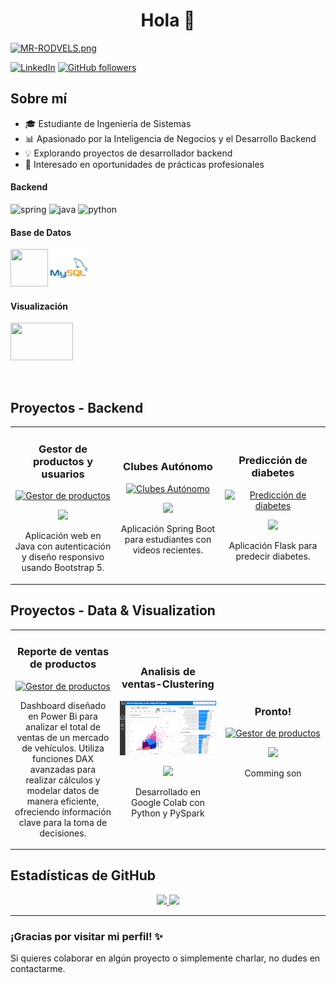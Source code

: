 <div align="center">
<h1 align="center">Hola 👋</h1>
</div>

<!--Colocar aqui el banner-->
[![MR-RODVELS.png](https://i.postimg.cc/XvSyfPFc/MR-RODVELS.png)](https://postimg.cc/0znQxcVb)

[![LinkedIn](https://img.shields.io/badge/-LinkedIn-blue?style=flat&logo=Linkedin&logoColor=white)](https://www.linkedin.com/in/rodvels/)
[![GitHub followers](https://img.shields.io/github/followers/rodrigovelasquez2?style=social)](https://github.com/rodrigovelasquez2)

## Sobre mí
- 🎓 Estudiante de Ingeniería de Sistemas 
- 📊 Apasionado por la Inteligencia de Negocios y el Desarrollo Backend
- 💡 Explorando proyectos de desarrollador backend
- 🚀 Interesado en oportunidades de prácticas profesionales

<h4 align="left">Backend</h4>
<p align="left">
    <img src="https://cdn.jsdelivr.net/gh/devicons/devicon@latest/icons/spring/spring-original-wordmark.svg" alt="spring" width="60" height="60" />
    <img src="https://cdn.jsdelivr.net/gh/devicons/devicon@latest/icons/java/java-original-wordmark.svg" alt="java" width="60" height="60" />
    <img src="https://cdn.jsdelivr.net/gh/devicons/devicon@latest/icons/python/python-original-wordmark.svg" alt="python" width="60" height="60" />
</p>
<h4 align="left">Base de Datos</h4>
<p align="left">
    <img src="https://cdn.jsdelivr.net/gh/devicons/devicon@latest/icons/microsoftsqlserver/microsoftsqlserver-original.svg" width="60" height="60"/>
    <img src="https://raw.githubusercontent.com/devicons/devicon/master/icons/mysql/mysql-original-wordmark.svg" alt="mysql" width="60" height="60" />
</p>
<h4 align="left">Visualización</h4>
<p align="left">
    <img src="https://i.pinimg.com/originals/ff/ca/de/ffcade7ea39de9b876eb76bbbd4fedb5.png" width="100" height="60"/>
</p>
<br>



## Proyectos - Backend
<table>
    <tr>
        <td width="33%">
            <h3 align="center">Gestor de productos y usuarios</h3>
            <div align="center">
                <a href="https://github.com/rodrigovelasquez2/Gestor-de-productos" target="_blank">
                    <img src="https://i.postimg.cc/zv1V6TM9/catalogo-PNG.png" width="400" alt="Gestor de productos">
                </a>
                <p>
                    <a href="https://github.com/rodrigovelasquez2/Gestor-de-productos" target="_blank">
                        <img
                            src="https://img.shields.io/badge/CÓDIGO-00b4d8?style=for-the-badge&logo=github&logoColor=white">
                    </a>
                </p>
                <p>Aplicación web en Java con autenticación y diseño responsivo usando Bootstrap 5.</p>
            </div>
        </td>
        <td width="33%">
            <h3 align="center">Clubes Autónomo</h3>
            <div align="center">
                <a href="https://github.com/rodrigovelasquez2/Clubes-Autonomo" target="_blank">
                    <img src="https://i.postimg.cc/QC4VtvVr/chatwebs.png" width="400" alt="Clubes Autónomo">
                </a>
                <p>
                    <a href="https://github.com/rodrigovelasquez2/Clubes-Autonomo" target="_blank">
                        <img
                            src="https://img.shields.io/badge/CÓDIGO-00b4d8?style=for-the-badge&logo=github&logoColor=white">
                    </a>
                </p>
                <p>Aplicación Spring Boot para estudiantes con videos recientes.</p>
            </div>
        </td>
        <td width="33%">
            <h3 align="center">Predicción de diabetes</h3>
            <div align="center">
                <a href="https://yummi-diabetes-prediction.onrender.com/form" target="_blank">
                    <img src="https://i.postimg.cc/52G7vtDX/Diabetes.png" width="400" alt="Predicción de diabetes">
                </a>
                <p>
                    <a href="https://yummi-diabetes-prediction.onrender.com/form" target="_blank">
                        <img
                            src="https://img.shields.io/badge/VER PROYECTO-00b4d8?style=for-the-badge&logo=github&logoColor=white">
                    </a>
                </p>
                <p>Aplicación Flask para predecir diabetes.</p>
            </div>
        </td>
    </tr>
</table>

## Proyectos - Data & Visualization 
<table>
    <tr>
        <td width="33%">
            <h3 align="center">Reporte de ventas de productos</h3>
            <div align="center">
                <a href="https://i.postimg.cc/6pD1dBYj/Analizando-Reporte-Ventas.png" target="_blank">
                    <img src="https://i.postimg.cc/6pD1dBYj/Analizando-Reporte-Ventas.png" width="700" alt="Gestor de productos">
                </a>
                <p>Dashboard diseñado en Power Bi para analizar el total de ventas de un mercado de vehículos. 
   Utiliza funciones DAX avanzadas para realizar cálculos y modelar datos de manera eficiente, 
   ofreciendo información clave para la toma de decisiones.</p>
                </p>
            </div>
        </td>
         <td width="33%">
            <h3 align="center">Analisis de ventas-Clustering</h3>
            <div align="center">
                <a href="https://github.com/rodrigovelasquez2/rodrigovelas2/edit/main/README.md" target="_blank">
                    <img src="https://github.com/rodrigovelasquez2/Analisis-de-ventas-con-Clustering/blob/main/images/Clustering.PNG" width="400" alt="Analisis-de-ventas-con-Clustering">
                </a>
                <p>
                    <a href="https://github.com/rodrigovelasquez2/Analisis-de-ventas-con-Clustering.git" target="_blank">
                        <img
                            src="https://img.shields.io/badge/CÓDIGO-00b4d8?style=for-the-badge&logo=github&logoColor=white">
                    </a>
                </p>
                <p>Desarrollado en Google Colab con Python y PySpark</p>
            </div>
        </td>
        <td width="33%">
            <h3 align="center">Pronto!</h3>
            <div align="center">
                <a href="https://github.com/rodrigovelasquez2/rodrigovelas2/edit/main/README.md" target="_blank">
                    <img src="https://media.istockphoto.com/id/1417048081/vector/red-coming-soon-stamp.jpg?s=612x612&w=0&k=20&c=h_2iKUDBLVK0w4NRrIAFCeTCyPazBMYD6OnI7VKDDjA=" width="400" alt="Gestor de productos">
                </a>
                <p>
                    <a href="#" target="_blank">
                        <img
                            src="https://img.shields.io/badge/CÓDIGO-00b4d8?style=for-the-badge&logo=github&logoColor=white">
                    </a>
                </p>
                <p>Comming son</p>
            </div>
        </td> 
    </tr>
</table>

<!-- Guía para agregar más proyectos -->
<!-- Para añadir más filas, copia el siguiente código y reemplaza los contenidos: -->
<!--
<tr>
<td width="33%">
<h3 align="center">Nombre del proyecto</h3>
<div align="center">
<a href="LINK_DEL_PROYECTO" target="_blank">
<img src="URL_DE_LA_IMAGEN" width="400" alt="Descripción breve">
</a>
<p>
<a href="LINK_DEL_PROYECTO" target="_blank">
<img src="https://img.shields.io/badge/CÓDIGO-00b4d8?style=for-the-badge&logo=github&logoColor=white">
</a>
</p>
<p>Breve descripción del proyecto.</p>
</div>
</td>
</tr>
-->

## Estadísticas de GitHub

<p align="center">
<a href="https://github.com/rodrigovelasquez2">
  <img height="180em" src="https://github-readme-stats.vercel.app/api?username=rodrigovelasquez2&show_icons=true&theme=radical&include_all_commits=true&count_private=true"/>
  <img height="180em" src="https://github-readme-stats.vercel.app/api/top-langs/?username=rodrigovelasquez2&layout=compact&langs_count=8&theme=radical"/>
</a>
</p>

---

### ¡Gracias por visitar mi perfil! ✨
Si quieres colaborar en algún proyecto o simplemente charlar, no dudes en contactarme.
